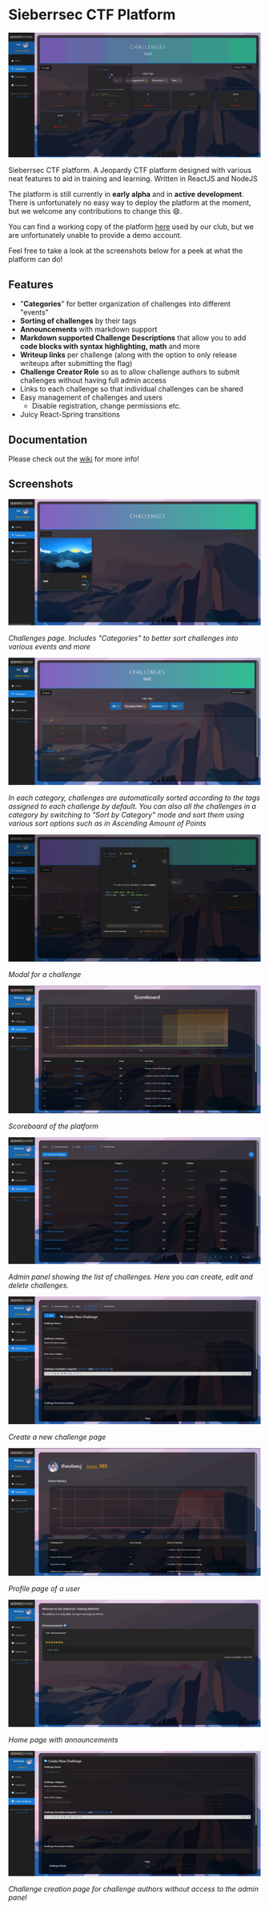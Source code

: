 # Sieberrsec CTF Platform

![](demo2.gif)

Sieberrsec CTF platform. A Jeopardy CTF platform designed with various neat features to aid in training and learning. Written in ReactJS and NodeJS

The platform is still currently in **early alpha** and in **active development**. There is unfortunately no easy way to deploy the platform at the moment, but we welcome any contributions to change this :smile:.

You can find a working copy of the platform [here](https://ctfx.irscybersec.tk) used by our club, but we are unfortunately unable to provide a demo account.

Feel free to take a look at the screenshots below for a peek at what the platform can do!

## Features

- "**Categories**" for better organization of challenges into different "events"
- **Sorting of challenges** by their tags
- **Announcements** with markdown support
- **Markdown supported Challenge Descriptions** that allow you to add **code blocks with syntax highlighting, math** and more
- **Writeup links** per challenge (along with the option to only release writeups after submitting the flag)
- **Challenge Creator Role** so as to allow challenge authors to submit challenges without having full admin access
- Links to each challenge so that individual challenges can be shared
- Easy management of challenges and users
  - Disable registration, change permissions etc.
- Juicy React-Spring transitions

## Documentation
Please check out the [wiki](https://github.com/IRS-Cybersec/ctf_platform/wiki) for more info!

## Screenshots

![image](1.jpg)

*Challenges page. Includes "Categories" to better sort challenges into various events and more*

![](5.jpg)

*In each category, challenges are automatically sorted according to the tags assigned to each challenge by default. You can also all the challenges in a category by switching to "Sort by Category" mode and sort them using various sort options such as in Ascending Amount of Points*

![](6.jpg)

*Modal for a challenge*

![](2.jpg)

*Scoreboard of the platform*

![](3.jpg)

*Admin panel showing the list of challenges. Here you can create, edit and delete challenges.*

![](4.jpg)

*Create a new challenge page*

![](7.jpg)

*Profile page of a user*

![](8.jpg)

*Home page with announcements*

![](9.jpg)

*Challenge creation page for challenge authors without access to the admin panel*
